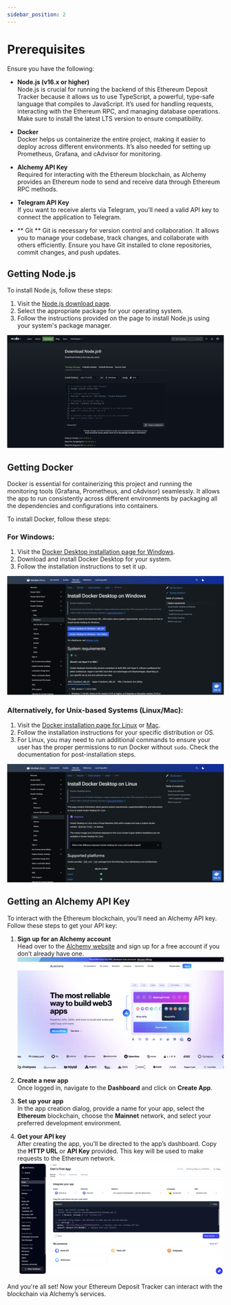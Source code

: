 ```yaml
---
sidebar_position: 2
---
```


# Prerequisites

Ensure you have the following:

- **Node.js (v16.x or higher)**  
  Node.js is crucial for running the backend of this Ethereum Deposit Tracker because it allows us to use TypeScript, a powerful, type-safe language that compiles to JavaScript. It’s used for handling requests, interacting with the Ethereum RPC, and managing database operations. Make sure to install the latest LTS version to ensure compatibility.

- **Docker**  
  Docker helps us containerize the entire project, making it easier to deploy across different environments. It’s also needed for setting up Prometheus, Grafana, and cAdvisor for monitoring.

- **Alchemy API Key**  
  Required for interacting with the Ethereum blockchain, as Alchemy provides an Ethereum node to send and receive data through Ethereum RPC methods.

- **Telegram API Key**  
  If you want to receive alerts via Telegram, you’ll need a valid API key to connect the application to Telegram.

- ** Git **
  Git is necessary for version control and collaboration. It allows you to manage your codebase, track changes, and collaborate with others efficiently. Ensure you have Git installed to clone repositories, commit changes, and push updates.

## Getting Node.js

To install Node.js, follow these steps:

1. Visit the [Node.js download page](https://nodejs.org/en/download/package-manager).
2. Select the appropriate package for your operating system.
3. Follow the instructions provided on the page to install Node.js using your system's package manager.

![Node.js Installation](img/image.png)


## Getting Docker

Docker is essential for containerizing this project and running the monitoring tools (Grafana, Prometheus, and cAdvisor) seamlessly. It allows the app to run consistently across different environments by packaging all the dependencies and configurations into containers.

To install Docker, follow these steps:

### For Windows:

1. Visit the [Docker Desktop installation page for Windows](https://docs.docker.com/desktop/install/windows-install/).
2. Download and install Docker Desktop for your system.
3. Follow the installation instructions to set it up.

![Docker Installation](img/image-1.png)

### Alternatively, for Unix-based Systems (Linux/Mac):

1. Visit the [Docker installation page for Linux](https://docs.docker.com/desktop/install/linux-install/) or [Mac](https://docs.docker.com/desktop/install/mac-install/).
2. Follow the installation instructions for your specific distribution or OS.
3. For Linux, you may need to run additional commands to ensure your user has the proper permissions to run Docker without `sudo`. Check the documentation for post-installation steps.

![Linux Install Docker](img/image-2.png)
## Getting an Alchemy API Key

To interact with the Ethereum blockchain, you’ll need an Alchemy API key. Follow these steps to get your API key:

1. **Sign up for an Alchemy account**  
   Head over to the [Alchemy website](https://www.alchemy.com/) and sign up for a free account if you don’t already have one.
   ![alt text](img/image-3.png)

2. **Create a new app**  
   Once logged in, navigate to the **Dashboard** and click on **Create App**.  
   

3. **Set up your app**  
   In the app creation dialog, provide a name for your app, select the **Ethereum** blockchain, choose the **Mainnet** network, and select your preferred development environment.

4. **Get your API key**  
   After creating the app, you’ll be directed to the app’s dashboard. Copy the **HTTP URL** or **API Key** provided. This key will be used to make requests to the Ethereum network.
   ![Alchemy API](img/alchemy-api.png)

And you're all set! Now your Ethereum Deposit Tracker can interact with the blockchain via Alchemy’s services.


